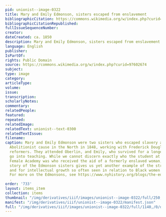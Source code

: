 ```yaml
---
pid: unionist--image-0322
title: Mary and Emily Edmonson, sisters escaped from enslavement
bibliographicCitation: https://commons.wikimedia.org/w/index.php?curid=97602674
bibliographicCitationRepublished: 
fullIssueSequenceNumber: 
creator: 
dateCreated: ca. 1850
description: Mary and Emily Edmonson, sisters escaped from enslavement
language: English
publisher: 
IsPartOf: 
rights: Public Domain
source: https://commons.wikimedia.org/w/index.php?curid=97602674
subject: 
type: image
category: 
articleType: 
volume: 
issue: 
transcription: 
scholarlyNotes: 
commentary: 
relatedPeople: 
featured: 
repeated: 
relatedImage: 
relatedText: unionist--text-0300
relatedTextIssue: 
filename: 
caption: Mary and Emily Edmonson were two sisters who escaped slavery and joined the
  Abolitionist cause in the North in 1848, working with Frederick Douglass and others
  reformers. They attended Oberlin, and Emily, who survived for a longer life, did
  go into teaching. While we cannot discern exactly who the student at the Canterbury
  Female Academy was who received the aid of a formerly enslaved woman, the remarkable
  story of the Edmonson sisters gives us yet another example of the striving for freedom
  and for intellectual growth so often seen in relation to Black women's education.
  For more on the Edmonsons, see https://www.nyhistory.org/blogs/the-edmonson-sisters-black-womens-activism-in-the-19th-century
  .
order: '733'
layout: items_item
collection: items
thumbnail: "/img/derivatives/iiif/images/unionist--image-0322/full/250,/0/default.jpg"
manifest: "/img/derivatives/iiif/unionist--image-0322/manifest.json"
full: "/img/derivatives/iiif/images/unionist--image-0322/full/1140,/0/default.jpg"
---
```

